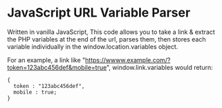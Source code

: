 # JavaScript URL Variable Parser
Written in vanilla JavaScript, This code allows you to take a link & extract
the PHP variables at the end of the url, parses them, then stores each
variable individually in the window.location.variables object.

For an example, a link like "https://wwww.example.com/?token=123abc456def&mobile=true", window.link.variables would return:
```
{
  token : "123abc456def",
  mobile : true;
}
```

